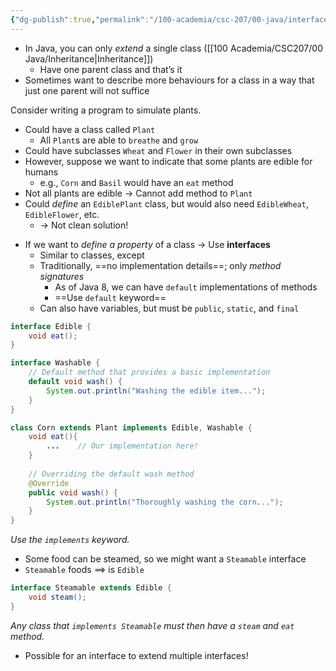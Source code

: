 ```yaml
---
{"dg-publish":true,"permalink":"/100-academia/csc-207/00-java/interfaces-in-java/","tags":["#cs","#java","#lecture","#note","university"],"created":"2024-10-05T23:25:12.420-04:00","updated":"2024-10-08T00:36:34.467-04:00"}
---
```



- In Java, you can only *extend* a single class ([[100 Academia/CSC207/00 Java/Inheritance\|Inheritance]])
    - Have one parent class and that’s it
- Sometimes want to describe more behaviours for a class in a way that just one parent will not suffice

Consider writing a program to simulate plants.

- Could have a class called `Plant`
    - All `Plant`s are able to `breathe` and `grow`
- Could have subclasses `Wheat` and `Flower` in their own subclasses
- However, suppose we want to indicate that some plants are edible for humans
    - e.g., `Corn` and `Basil` would have an `eat` method
- Not all plants are edible → Cannot add method to `Plant`
- Could *define* an `EdiblePlant` class, but would also need `EdibleWheat`, `EdibleFlower`, etc.
    - → Not clean solution!

<!-- break -->
- If we want to *define a property* of a class → Use **interfaces**
    - Similar to classes, except
    - Traditionally, ==no implementation details==; only *method signatures*
        - As of Java 8, we can have `default` implementations of methods
        - ==Use `default` keyword==
    - Can also have variables, but must be `public`, `static`, and `final`

```java
interface Edible {
    void eat();
}
```

```java title:"Interface with default implementation"
interface Washable {
    // Default method that provides a basic implementation
    default void wash() {
        System.out.println("Washing the edible item...");
    }
}
```

```java
class Corn extends Plant implements Edible, Washable {
    void eat(){
        ...    // Our implementation here!
    }
    
    // Overriding the default wash method
    @Override
    public void wash() {
        System.out.println("Thoroughly washing the corn...");
    }
}
```

*Use the `implements` keyword.*

- Some food can be steamed, so we might want a `Steamable` interface
- `Steamable` foods $\implies$ is `Edible`

```java
interface Steamable extends Edible {
    void steam();
}
```

*Any class that `implements Steamable` must then have a `steam` and `eat` method.*

- Possible for an interface to extend multiple interfaces!